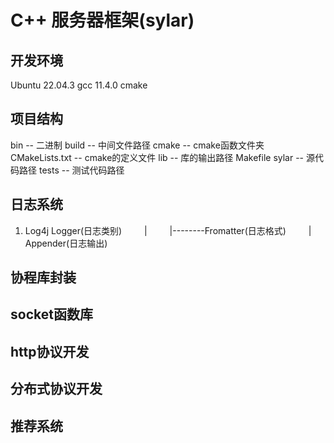 # C++ 服务器框架(sylar)

## 开发环境
Ubuntu 22.04.3
gcc 11.4.0
cmake

## 项目结构
bin -- 二进制
build -- 中间文件路径
cmake -- cmake函数文件夹
CMakeLists.txt -- cmake的定义文件
lib -- 库的输出路径
Makefile
sylar -- 源代码路径
tests -- 测试代码路径

## 日志系统
1. Log4j
    Logger(日志类别)
&emsp;&emsp;    |
&emsp;&emsp;    |--------Fromatter(日志格式)
&emsp;&emsp;    |
    Appender(日志输出)


## 协程库封装

## socket函数库

## http协议开发

## 分布式协议开发

## 推荐系统

